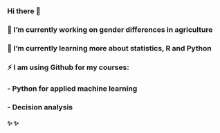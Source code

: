 ### Hi there 👋
### 🔭 I’m currently working on gender differences in agriculture
### 🌱 I’m currently learning more about statistics, R and Python
### ⚡ I am using Github for my courses:
### - Python for applied machine learning
### - Decision analysis
#### ✨ ✨
<!--
**AlexandraKrause/AlexandraKrause** is a ✨ _special_ ✨ repository because its `README.md` (this file) appears on your GitHub profile.

Here are some ideas to get you started:


- 👯 I’m looking to collaborate on ...
- 🤔 I’m looking for help with ...
- 💬 Ask me about ...
- 📫 How to reach me: ...
- 😄 Pronouns: ...
- ⚡ Fun fact: ...
-->
